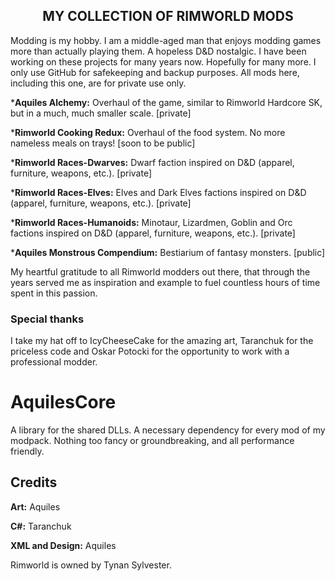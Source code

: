 <h2><center>MY COLLECTION OF RIMWORLD MODS</center></h2>
<p>Modding is my hobby. I am a middle-aged man that enjoys modding games more than actually playing them. A hopeless D&D nostalgic. I have been working on these projects for many years now. Hopefully for many more. I only use GitHub for safekeeping and backup purposes. All mods here, including this one, are for private use only.</p>
<p>*<b>Aquiles Alchemy:</b> Overhaul of the game, similar to Rimworld Hardcore SK, but in a much, much smaller scale. [private]</p>
<p>*<b>Rimworld Cooking Redux:</b> Overhaul of the food system. No more nameless meals on trays! [soon to be public]</p>
<p>*<b>Rimworld Races-Dwarves:</b> Dwarf faction inspired on D&D (apparel, furniture, weapons, etc.). [private]</p>
<p>*<b>Rimworld Races-Elves:</b> Elves and Dark Elves factions inspired on D&D (apparel, furniture, weapons, etc.). [private]</p>
<p>*<b>Rimworld Races-Humanoids:</b> Minotaur, Lizardmen, Goblin and Orc factions inspired on D&D (apparel, furniture, weapons, etc.). [private]</p>
<p>*<b>Aquiles Monstrous Compendium:</b> Bestiarium of fantasy monsters. [public]</p>
My heartful gratitude to all Rimworld modders out there, that through the years served me as inspiration and example to fuel countless hours of time spent in this passion.
<h3>Special thanks</h3>
I take my hat off to IcyCheeseCake for the amazing art, Taranchuk for the priceless code and Oskar Potocki for the opportunity to work with a professional modder.

# AquilesCore
<p>A library for the shared DLLs. A necessary dependency for every mod of my modpack. Nothing too fancy or groundbreaking, and all performance friendly.</p>
<h2>Credits</h2>
<p> <b>Art:</b> Aquiles</p>
<p> <b>C#:</b> Taranchuk</p>
<p> <b>XML and Design:</b> Aquiles</p>

Rimworld is owned by Tynan Sylvester.
